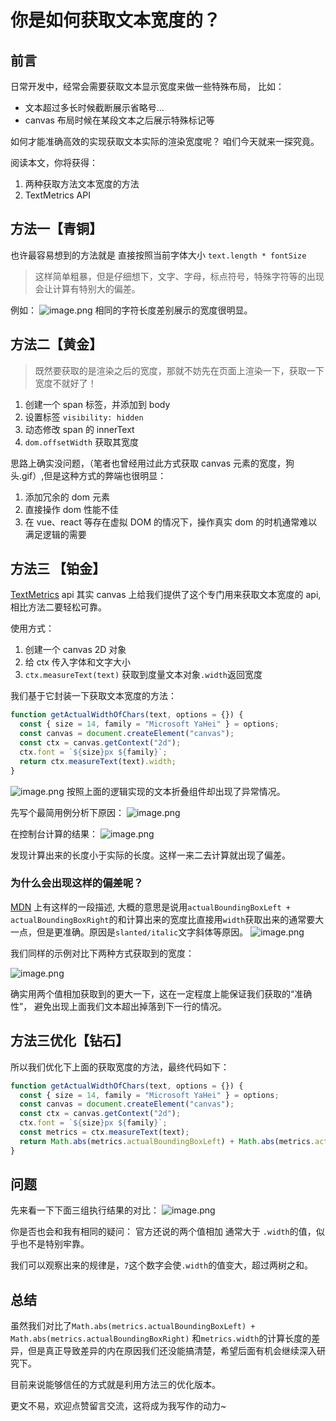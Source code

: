 # 你是如何获取文本宽度的？

## 前言

日常开发中，经常会需要获取文本显示宽度来做一些特殊布局，
比如：

- 文本超过多长时候截断展示省略号...
- canvas 布局时候在某段文本之后展示特殊标记等

如何才能准确高效的实现获取文本实际的渲染宽度呢？ 咱们今天就来一探究竟。

阅读本文，你将获得：

1. 两种获取方法文本宽度的方法
2. TextMetrics API

## 方法一【青铜】

也许最容易想到的方法就是 直接按照当前字体大小 `text.length * fontSize`

> 这样简单粗暴，但是仔细想下，文字、字母，标点符号，特殊字符等的出现会让计算有特别大的偏差。

例如：
![image.png](https://p9-juejin.byteimg.com/tos-cn-i-k3u1fbpfcp/899174ae082e49fdacc661e093041855~tplv-k3u1fbpfcp-watermark.image?)
相同的字符长度差别展示的宽度很明显。

## 方法二【黄金】

> 既然要获取的是渲染之后的宽度，那就不妨先在页面上渲染一下，获取一下宽度不就好了！

1. 创建一个 span 标签，并添加到 body
2. 设置标签 `visibility: hidden`
3. 动态修改 span 的 innerText
4. `dom.offsetWidth` 获取其宽度

思路上确实没问题，（笔者也曾经用过此方式获取 canvas 元素的宽度，狗头.gif）,但是这种方式的弊端也很明显：

1. 添加冗余的 dom 元素
2. 直接操作 dom 性能不佳
3. 在 vue、react 等存在虚拟 DOM 的情况下，操作真实 dom 的时机通常难以满足逻辑的需要

## 方法三 【铂金】

[TextMetrics](https://developer.mozilla.org/en-US/docs/Web/API/TextMetrics) api
其实 canvas 上给我们提供了这个专门用来获取文本宽度的 api, 相比方法二要轻松可靠。

使用方式：

1. 创建一个 canvas 2D 对象
2. 给 ctx 传入字体和文字大小
3. `ctx.measureText(text)` 获取到度量文本对象`.width`返回宽度

我们基于它封装一下获取文本宽度的方法：

```js
function getActualWidthOfChars(text, options = {}) {
  const { size = 14, family = "Microsoft YaHei" } = options;
  const canvas = document.createElement("canvas");
  const ctx = canvas.getContext("2d");
  ctx.font = `${size}px ${family}`;
  return ctx.measureText(text).width;
}
```

![image.png](https://p1-juejin.byteimg.com/tos-cn-i-k3u1fbpfcp/94635260c3e74469897e18ee1806f538~tplv-k3u1fbpfcp-watermark.image?)
按照上面的逻辑实现的文本折叠组件却出现了异常情况。

先写个最简用例分析下原因：
![image.png](https://p1-juejin.byteimg.com/tos-cn-i-k3u1fbpfcp/55ebbd8a0e0b4b5bb5c951c888747342~tplv-k3u1fbpfcp-watermark.image?)

在控制台计算的结果：
![image.png](https://p3-juejin.byteimg.com/tos-cn-i-k3u1fbpfcp/27b231bd2f394b6cb117b4829b32a416~tplv-k3u1fbpfcp-watermark.image?)

发现计算出来的长度小于实际的长度。这样一来二去计算就出现了偏差。

### 为什么会出现这样的偏差呢？

[MDN](https://developer.mozilla.org/en-US/docs/Web/API/TextMetrics#measuring_text_width) 上有这样的一段描述, 大概的意思是说用`actualBoundingBoxLeft + actualBoundingBoxRight`的和计算出来的宽度比直接用`width`获取出来的通常要大一点，但是更准确。原因是`slanted/italic`文字斜体等原因。
![image.png](https://p3-juejin.byteimg.com/tos-cn-i-k3u1fbpfcp/30afda587dd0468d96dc1ac68ea70112~tplv-k3u1fbpfcp-watermark.image?)

我们同样的示例对比下两种方式获取到的宽度：

![image.png](https://p6-juejin.byteimg.com/tos-cn-i-k3u1fbpfcp/43e15215d87e4727bda7d5b713ff615b~tplv-k3u1fbpfcp-watermark.image?)

确实用两个值相加获取到的更大一下，这在一定程度上能保证我们获取的“准确性”， 避免出现上面我们文本超出掉落到下一行的情况。

## 方法三优化【钻石】

所以我们优化下上面的获取宽度的方法，最终代码如下：

```js
function getActualWidthOfChars(text, options = {}) {
  const { size = 14, family = "Microsoft YaHei" } = options;
  const canvas = document.createElement("canvas");
  const ctx = canvas.getContext("2d");
  ctx.font = `${size}px ${family}`;
  const metrics = ctx.measureText(text);
  return Math.abs(metrics.actualBoundingBoxLeft) + Math.abs(metrics.actualBoundingBoxRight);
}
```

## 问题

先来看一下下面三组执行结果的对比：
![image.png](https://p1-juejin.byteimg.com/tos-cn-i-k3u1fbpfcp/622d6318540e444c862b1865277ca63c~tplv-k3u1fbpfcp-watermark.image?)

你是否也会和我有相同的疑问： 官方还说的两个值相加 通常大于 `.width`的值，似乎也不是特别牢靠。

我们可以观察出来的规律是，`7`这个数字会使`.width`的值变大，超过两树之和。

## 总结

虽然我们对比了`Math.abs(metrics.actualBoundingBoxLeft) + Math.abs(metrics.actualBoundingBoxRight)` 和`metrics.width`的计算长度的差异，但是真正导致差异的内在原因我们还没能搞清楚，希望后面有机会继续深入研究下。

目前来说能够信任的方式就是利用方法三的优化版本。

更文不易，欢迎点赞留言交流，这将成为我写作的动力~
